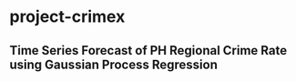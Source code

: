 # project-crimex
## Time Series Forecast of PH Regional Crime Rate using Gaussian Process Regression
